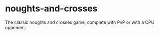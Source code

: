 # noughts-and-crosses
The classic noughts and crosses game, complete with PvP or with a CPU opponent.
